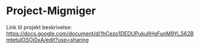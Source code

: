 # Project-Migmiger

Link til projekt beskrivelse: https://docs.google.com/document/d/1hCezo1DEDUPukuIlHgFunM9Yi_562BmtetulOSOj0xA/edit?usp=sharing
